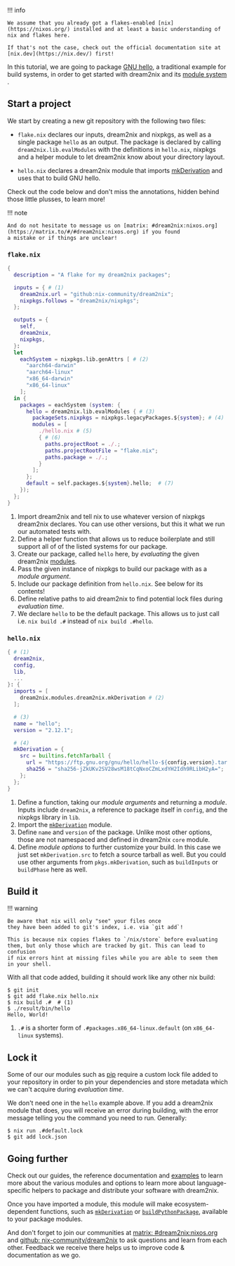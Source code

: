 !!! info

    We assume that you already got a flakes-enabled [nix](https://nixos.org/) installed and at least a basic understanding of nix and flakes here.

    If that's not the case, check out the official documentation site at [nix.dev](https://nix.dev/) first!

In this tutorial, we are going to package [GNU hello](https://gnu.org/s/hello), a traditional example for build systems, in order to get started
with dream2nix and its [module system ](../modules.md).

## Start a project

We start by creating a new git repository with the following two files:

- `flake.nix` declares our inputs, dream2nix and nixpkgs, as well as a single package `hello` as an output.
  The package is declared by calling `dream2nix.lib.evalModules` with the definitions in `hello.nix`, nixpkgs
  and a helper module to let dream2nix know about your directory layout.

- `hello.nix` declares a dream2nix module that imports [mkDerivation](../reference/mkDerivation/index.md) and
  uses that to build GNU hello.

Check out the code below and don't miss the annotations, hidden behind those little plusses, to learn more!

!!! note

    And do not hesitate to message us on [matrix: #dream2nix:nixos.org](https://matrix.to/#/#dream2nix:nixos.org) if you found
    a mistake or if things are unclear!

### `flake.nix`

```nix title="flake.nix"
{
  description = "A flake for my dream2nix packages";

  inputs = { # (1)
    dream2nix.url = "github:nix-community/dream2nix";
    nixpkgs.follows = "dream2nix/nixpkgs";
  };

  outputs = {
    self,
    dream2nix,
    nixpkgs,
  }:
  let
    eachSystem = nixpkgs.lib.genAttrs [ # (2)
      "aarch64-darwin"
      "aarch64-linux"
      "x86_64-darwin"
      "x86_64-linux"
    ];
  in {
    packages = eachSystem (system: {
      hello = dream2nix.lib.evalModules { # (3)
        packageSets.nixpkgs = nixpkgs.legacyPackages.${system}; # (4)
        modules = [
          ./hello.nix # (5)
          { # (6)
            paths.projectRoot = ./.;
            paths.projectRootFile = "flake.nix";
            paths.package = ./.;
          }
        ];
      };
      default = self.packages.${system}.hello;  # (7)
    });
  };
}
```

1. Import dream2nix and tell nix to use whatever version of nixpkgs dream2nix declares. You can use other versions, but this it what we run our automated tests with.
2. Define a helper function that allows us to reduce boilerplate and still support all of of the listed systems for our package.
3. Create our package, called `hello` here, by *evaluating* the given dream2nix [modules](../modules.md).
4. Pass the given instance of nixpkgs to build our package with as a *module argument*.
5. Include our package definition from `hello.nix`. See below for its contents!
6. Define relative paths to aid dream2nix to find potential lock files during *evaluation time*.
7. We declare `hello` to be the default package. This allows us to just call i.e. `nix build .#` instead of `nix build .#hello`.

### `hello.nix`

```nix title="hello.nix"
{ # (1)
  dream2nix,
  config,
  lib,
  ...
}: {
  imports = [
    dream2nix.modules.dream2nix.mkDerivation # (2)
  ];

  # (3)
  name = "hello";
  version = "2.12.1";

  # (4)
  mkDerivation = {
    src = builtins.fetchTarball {
      url = "https://ftp.gnu.org/gnu/hello/hello-${config.version}.tar.gz";
      sha256 = "sha256-jZkUKv2SV28wsM18tCqNxoCZmLxdYH2Idh9RLibH2yA=";
    };
  };
}
```

1. Define a function, taking our *module arguments* and returning a *module*.
   Inputs include `dream2nix`, a reference to package itself in `config`, and the nixpkgs library in `lib`.
2. Import the [`mkDerivation`](../reference/mkDerivation/index.md) module.
3. Define `name` and `version` of the package. Unlike most other options, those are not namespaced and defined in dream2nix `core` module.
4. Define *module options* to further customize your build. In this case we just set `mkDerivation.src` to fetch a source tarball as well.
   But you could use other arguments from `pkgs.mkDerivation`, such as `buildInputs` or `buildPhase` here as well.

## Build it

!!! warning

    Be aware that nix will only "see" your files once
    they have been added to git's index, i.e. via `git add`!

    This is because nix copies flakes to `/nix/store` before evaluating
    them, but only those which are tracked by git. This can lead to confusion
    if nix errors hint at missing files while you are able to seem them
    in your shell.

With all that code added, building it should work like any other nix build:
   
```shell-session
$ git init
$ git add flake.nix hello.nix
$ nix build .#  # (1) 
$ ./result/bin/hello
Hello, World!
```

1. `.#` is a shorter form of `.#packages.x86_64-linux.default` (on `x86_64-linux` systems).

## Lock it

Some of our our modules such as [pip](../reference/pip/index.md) require a custom lock file
added to your repository in order to pin your dependencies and store metadata which we can't
acquire during *evaluation time*.

We don't need one in the `hello` example above. If you add a dream2nix module that does,
you will receive an error during building, with the error message telling you the command
you need to run. Generally:

```shell-session
$ nix run .#default.lock
$ git add lock.json
```

## Going further

Check out our guides, the reference documentation and [examples](https://github.com/nix-community/dream2nix/tree/main/examples/packages/languages)
to learn more about the various modules and options to learn more about language-specific helpers to package and distribute your software with dream2nix.

Once you have imported a module, this module will make ecosystem-dependent functions, such as [`mkDerivation`](../reference/mkDerivation/index.md) or [`buildPythonPackage`](../reference/buildPythonPackage/index.md), available to your package modules.

And don't forget to join our communities at [matrix: #dream2nix:nixos.org](https://matrix.to/#/#dream2nix:nixos.org) and [github: nix-community/dream2nix](https://github.com/nix-community/dream2nix) to ask questions and learn from each other. Feedback we receive
there helps us to improve code & documentation as we go.
